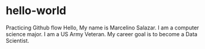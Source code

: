 # hello-world
Practicing Github flow
Hello,
My name is Marcelino Salazar.
I am a computer science major.
I am a US Army Veteran.
My career goal is to become a Data Scientist.

